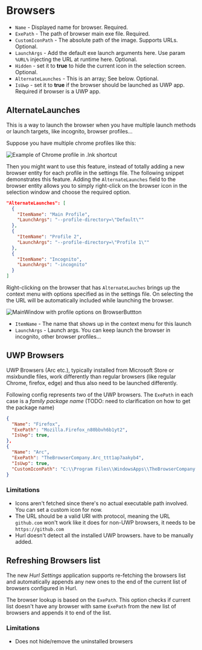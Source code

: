 # Browsers

- `Name` - Displayed name for browser. Required.
- `ExePath` - The path of browser main exe file. Required.
- `CustomIconPath` - The absolute path of the image. Supports URLs. Optional.
- `LaunchArgs` - Add the default exe launch arguments here. Use param `%URL%` injecting the URL at runtime here. Optional.
- `Hidden` - set it to **true** to hide the current icon in the selection screen. Optional.
- `AlternateLaunches` - This is an array; See below. Optional.
- `IsUwp` - set it to **true** if the browser should be launched as UWP app. Required if browser is a UWP app.

## AlternateLaunches

This is a way to launch the browser when you have multiple launch methods or launch targets, like incognito, browser profiles...

Suppose you have multiple chrome profiles like this:

![Example of Chrome profile in .lnk shortcut](../Images/ChromeProfiles.png)

Then you might want to use this feature, instead of totally adding a new browser entity for each profile in the settings file. The following snippet demonstrates this feature.
Adding the `AlternateLaunches` field to the browser entity allows you to simply right-click on the browser icon in the selection window and choose the required option.

```json
"AlternateLaunches": [
  {
    "ItemName": "Main Profile",
    "LaunchArgs": "--profile-directory=\"Default\""
  },
  {
    "ItemName": "Profile 2",
    "LaunchArgs": "--profile-directory=\"Profile 1\""
  },
  {
    "ItemName": "Incognito",
    "LaunchArgs": "-incognito"
  }
]
```

Right-clicking on the browser that has `AlternateLauches` brings up the context menu with options specified as in the settings file. On selecting the the URL will be automatically included while launching the browser.

![MainWindow with profile options on BrowserButtton](../Images/BrowserProfiles.png)

- `ItemName` - The name that shows up in the context menu for this launch
- `LaunchArgs` - Launch args. You can keep launch the browser in incognito, other browser profiles...

## UWP Browsers

UWP Browsers (Arc etc.), typically installed from Microsoft Store or
msixbundle files, work differently than regular browsers (like regular
Chrome, firefox, edge) and thus also need to be launched differently.

Following config represents two of the UWP browsers. The `ExePath` in
each case is a _family package name_ (TODO: need to clarification on how to
get the package name)

```json
{
  "Name": "Firefox",
  "ExePath": "Mozilla.Firefox_n80bbvh6b1yt2",
  "IsUwp": true,
},
{
  "Name": "Arc",
  "ExePath": "TheBrowserCompany.Arc_ttt1ap7aakyb4",
  "IsUwp": true,
  "CustomIconPath": "C:\\Program Files\\WindowsApps\\TheBrowserCompany.Arc_1.22.2.55438_x64__ttt1ap7aakyb4\\assets\\DesktopShortcut.ico"
}
```

### Limitations

- Icons aren't fetched since there's no actual executable path involved. You can set a custom icon for now.
- The URL should be a valid URI with protocol, meaning the URL `github.com` won't work like it does for non-UWP browsers, it needs to be `https://github.com`
- Hurl doesn't detect all the installed UWP browsers. have to be manually added.

## Refreshing Browsers list

The new _Hurl Settings_ application supports re-fetching the browsers
list and automatically appends any new ones to the end of the current
list of browsers configured in Hurl.

The browser lookup is based on the `ExePath`. This option checks if
current list doesn't have any browser with same `ExePath` from the
new list of browsers and appends it to end of the list.

### Limitations

- Does not hide/remove the uninstalled browsers
